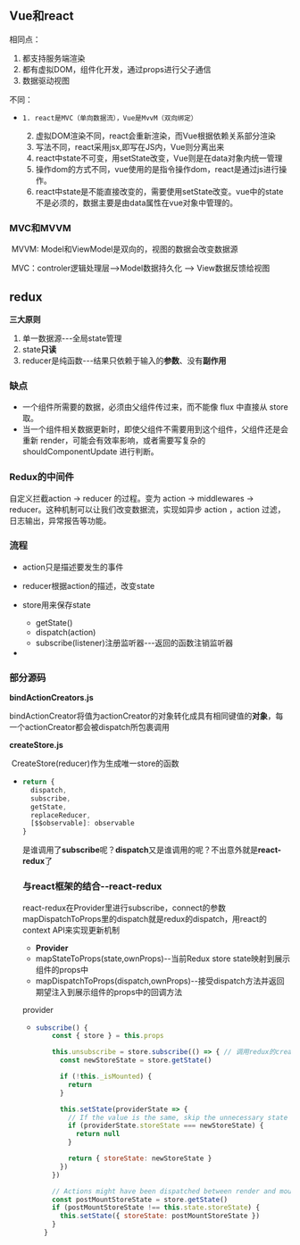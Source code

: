 ## Vue和react

相同点：

1. 都支持服务端渲染
2. 都有虚拟DOM，组件化开发，通过props进行父子通信
3. 数据驱动视图

不同：

- 	  1. react是MVC（单向数据流），Vue是MvvM（双向绑定）
   2. 虚拟DOM渲染不同，react会重新渲染，而Vue根据依赖关系部分渲染
  3. 写法不同，react采用jsx,即写在JS内，Vue则分离出来
   4. react中state不可变，用setState改变，Vue则是在data对象内统一管理
   5. 操作dom的方式不同，vue使用的是指令操作dom，react是通过js进行操作。
   6. react中state是不能直接改变的，需要使用setState改变。vue中的state不是必须的，数据主要是由data属性在vue对象中管理的。


### MVC和MVVM

​	MVVM: Model和ViewModel是双向的，视图的数据会改变数据源

​	MVC：controler逻辑处理层-->Model数据持久化 --> View数据反馈给视图 

## redux

**三大原则**

1. 单一数据源---全局state管理
2. state**只读**
3. reducer是纯函数---结果只依赖于输入的**参数**、没有**副作用**

### 缺点

- 一个组件所需要的数据，必须由父组件传过来，而不能像 flux 中直接从 store 取。
- 当一个组件相关数据更新时，即使父组件不需要用到这个组件，父组件还是会重新 render，可能会有效率影响，或者需要写复杂的 shouldComponentUpdate 进行判断。

### Redux的中间件

自定义拦截action -> reducer 的过程。变为 action -> middlewares -> reducer。这种机制可以让我们改变数据流，实现如异步 action ，action 过滤，日志输出，异常报告等功能。



### 流程

- action只是描述要发生的事件
- reducer根据action的描述，改变state
- store用来保存state
  - getState() 
  - dispatch(action) 
  -  subscribe(listener)注册监听器---返回的函数注销监听器

- 

### 部分源码

**bindActionCreators.js**

​	bindActionCreator将值为actionCreator的对象转化成具有相同键值的**对象**，每一个actionCreator都会被dispatch所包裹调用

**createStore.js**

​	CreateStore(reducer)作为生成唯一store的函数

- ```js
  return {
    dispatch,
    subscribe,
    getState,
    replaceReducer,
    [$$observable]: observable
  }
  ```

  是谁调用了**subscribe**呢？**dispatch**又是谁调用的呢？不出意外就是**react-redux**了

  ### 与react框架的结合--react-redux

  ​		react-redux在Provider里进行subscribe，connect的参数mapDispatchToProps里的dispatch就是redux的dispatch，用react的context API来实现更新机制

  - **Provider**
  - mapStateToProps(state,ownProps)--当前Redux store state映射到展示组件的props中
  - mapDispatchToProps(dispatch,ownProps)--接受dispatch方法并返回期望注入到展示组件的props中的回调方法

  provider

  - ```js
    subscribe() {
        const { store } = this.props
    
        this.unsubscribe = store.subscribe(() => { // 调用redux的createStore里的subscribe函数了
          const newStoreState = store.getState()
    
          if (!this._isMounted) {
            return
          }
    
          this.setState(providerState => {
            // If the value is the same, skip the unnecessary state update.
            if (providerState.storeState === newStoreState) {
              return null
            }
    
            return { storeState: newStoreState }
          })
        })
    
        // Actions might have been dispatched between render and mount - handle those 看一眼这个注释
        const postMountStoreState = store.getState()
        if (postMountStoreState !== this.state.storeState) {
          this.setState({ storeState: postMountStoreState })
        }
      }
    
    ```

    